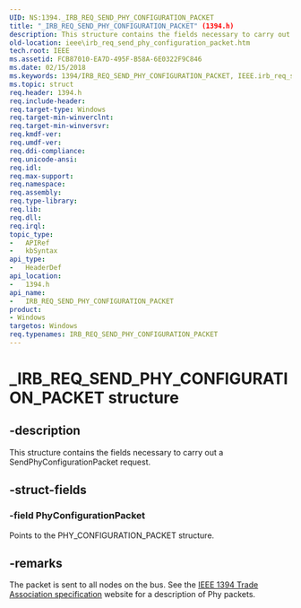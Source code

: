 ```yaml
---
UID: NS:1394._IRB_REQ_SEND_PHY_CONFIGURATION_PACKET
title: "_IRB_REQ_SEND_PHY_CONFIGURATION_PACKET" (1394.h)
description: This structure contains the fields necessary to carry out a SendPhyConfigurationPacket request.
old-location: ieee\irb_req_send_phy_configuration_packet.htm
tech.root: IEEE
ms.assetid: FCB87010-EA7D-495F-B58A-6E0322F9C846
ms.date: 02/15/2018
ms.keywords: 1394/IRB_REQ_SEND_PHY_CONFIGURATION_PACKET, IEEE.irb_req_send_phy_configuration_packet, IRB_REQ_SEND_PHY_CONFIGURATION_PACKET, IRB_REQ_SEND_PHY_CONFIGURATION_PACKET structure [Buses], _IRB_REQ_SEND_PHY_CONFIGURATION_PACKET
ms.topic: struct
req.header: 1394.h
req.include-header: 
req.target-type: Windows
req.target-min-winverclnt: 
req.target-min-winversvr: 
req.kmdf-ver: 
req.umdf-ver: 
req.ddi-compliance: 
req.unicode-ansi: 
req.idl: 
req.max-support: 
req.namespace: 
req.assembly: 
req.type-library: 
req.lib: 
req.dll: 
req.irql: 
topic_type:
-	APIRef
-	kbSyntax
api_type:
-	HeaderDef
api_location:
-	1394.h
api_name:
-	IRB_REQ_SEND_PHY_CONFIGURATION_PACKET
product:
- Windows
targetos: Windows
req.typenames: IRB_REQ_SEND_PHY_CONFIGURATION_PACKET
---
```


# _IRB_REQ_SEND_PHY_CONFIGURATION_PACKET structure


## -description


This structure contains the fields necessary to carry out a SendPhyConfigurationPacket request.


## -struct-fields




### -field PhyConfigurationPacket

Points to the PHY_CONFIGURATION_PACKET structure.


## -remarks



The packet is sent to all nodes on the bus. See the <a href="https://go.microsoft.com/fwlink/p/?linkid=8729">IEEE 1394 Trade Association specification</a> website for a description of Phy packets.



